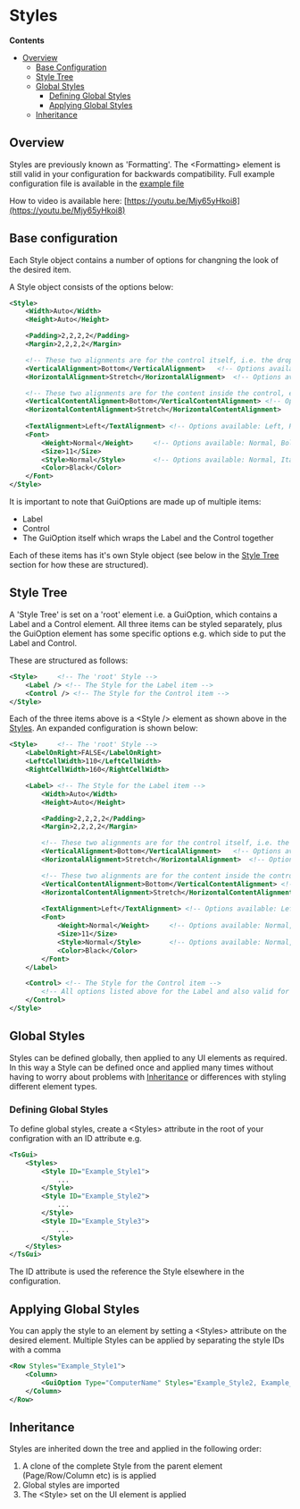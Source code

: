 # Styles

**Contents**
* [Overview](#overview)
    * [Base Configuration](#base-configuration)
    * [Style Tree](#style-tree)
    * [Global Styles](#global-styles)
        * [Defining Global Styles](#defining-global-styles)
        * [Applying Global Styles](#applying-global-styles)
    * [Inheritance](#inheritance)

## Overview

Styles are previously known as 'Formatting'. The \<Formatting\> element is still valid in your configuration for backwards compatibility. Full example configuration file is available in the [example file](/Config_Examples/Config_Styles.xml)

How to video is available here: [https://youtu.be/Mjy65yHkoi8](https://youtu.be/Mjy65yHkoi8)

## Base configuration
Each Style object contains a number of options for changning the look of the desired item. 

A Style object consists of the options below:

```xml
<Style>
    <Width>Auto</Width>
    <Height>Auto</Height>

    <Padding>2,2,2,2</Padding>
    <Margin>2,2,2,2</Margin>

    <!-- These two alignments are for the control itself, i.e. the dropdownlist or label, not the text inside the control -->
    <VerticalAlignment>Bottom</VerticalAlignment>	<!-- Options available: Top, Bottom, Center, Stretch -->
    <HorizontalAlignment>Stretch</HorizontalAlignment>  <!-- Options available: Left, Right, Center, Stretch -->

    <!-- These two alignments are for the content inside the control, e.g. the text -->
    <VerticalContentAlignment>Bottom</VerticalContentAlignment> <!-- Options available: Top, Bottom, Center, Stretch -->
    <HorizontalContentAlignment>Stretch</HorizontalContentAlignment>    <!-- Options available: Left, Right, Center, Stretch -->
    
    <TextAlignment>Left</TextAlignment> <!-- Options available: Left, Right, Center -->
    <Font>
        <Weight>Normal</Weight>	    <!-- Options available: Normal, Bold, ExtraBold, Light -->
        <Size>11</Size>
        <Style>Normal</Style>	    <!-- Options available: Normal, Italic, Oblique -->
        <Color>Black</Color>
    </Font>
</Style>
```

It is important to note that GuiOptions are made up of multiple items:
* Label
* Control
* The GuiOption itself which wraps the Label and the Control together

Each of these items has it's own Style object (see below in the [Style Tree](#style-tree) section for how these are structured). 

## Style Tree
A 'Style Tree' is set on a 'root' element i.e. a GuiOption, which contains a Label and a Control element. All three items can be styled separately, plus the GuiOption element has some specific options e.g. which side to put the Label and Control.

These are structured as follows:

```xml
<Style>     <!-- The 'root' Style -->
    <Label /> <!-- The Style for the Label item -->
    <Control /> <!-- The Style for the Control item -->
</Style>
```

Each of the three items above is a \<Style /> element as shown above in the [Styles](#styles). An expanded configuration is shown below:

```xml
<Style>     <!-- The 'root' Style -->
    <LabelOnRight>FALSE</LabelOnRight>
    <LeftCellWidth>110</LeftCellWidth>
    <RightCellWidth>160</RightCellWidth>

    <Label> <!-- The Style for the Label item -->
        <Width>Auto</Width>
        <Height>Auto</Height>

        <Padding>2,2,2,2</Padding>
        <Margin>2,2,2,2</Margin>

        <!-- These two alignments are for the control itself, i.e. the dropdownlist or label, not the text inside the control -->
        <VerticalAlignment>Bottom</VerticalAlignment>	<!-- Options available: Top, Bottom, Center, Stretch -->
        <HorizontalAlignment>Stretch</HorizontalAlignment>  <!-- Options available: Left, Right, Center, Stretch -->

        <!-- These two alignments are for the content inside the control, e.g. the text -->
        <VerticalContentAlignment>Bottom</VerticalContentAlignment> <!-- Options available: Top, Bottom, Center, Stretch -->
        <HorizontalContentAlignment>Stretch</HorizontalContentAlignment>    <!-- Options available: Left, Right, Center, Stretch -->
        
        <TextAlignment>Left</TextAlignment> <!-- Options available: Left, Right, Center -->
        <Font>
            <Weight>Normal</Weight>	    <!-- Options available: Normal, Bold, ExtraBold, Light -->
            <Size>11</Size>
            <Style>Normal</Style>	    <!-- Options available: Normal, Italic, Oblique -->
            <Color>Black</Color>
        </Font>
    </Label>

    <Control> <!-- The Style for the Control item -->
        <!-- All options listed above for the Label and also valid for the Control -->
    </Control>
</Style>
```

## Global Styles
Styles can be defined globally, then applied to any UI elements as required. In this way a Style can be defined once and applied many times without having to worry about problems with [Inheritance](#inheritance) or differences with styling different element types.

### Defining Global Styles
To define global styles, create a \<Styles> attribute in the root of your configration with an ID attribute e.g. 

```xml
<TsGui>
    <Styles>
        <Style ID="Example_Style1">
            ...
        </Style>
        <Style ID="Example_Style2">
            ...
        </Style>
        <Style ID="Example_Style3">
            ...
        </Style>
    </Styles>
</TsGui>
```
The ID attribute is used the reference the Style elsewhere in the configuration.

## Applying Global Styles

You can apply the style to an element by setting a \<Styles> attribute on the desired element. Multiple Styles can be applied by separating the style IDs with a comma 

```xml
<Row Styles="Example_Style1">
    <Column>
        <GuiOption Type="ComputerName" Styles="Example_Style2, Example_Style3" />
    </Column>
</Row>
```


## Inheritance
Styles are inherited down the tree and applied in the following order:

1. A clone of the complete Style from the parent element (Page/Row/Column etc) is is applied
2. Global styles are imported
3. The \<Style> set on the UI element is applied
